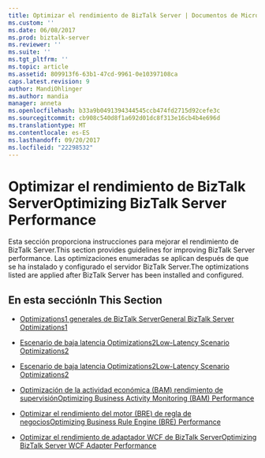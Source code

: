 ```yaml
---
title: Optimizar el rendimiento de BizTalk Server | Documentos de Microsoft
ms.custom: ''
ms.date: 06/08/2017
ms.prod: biztalk-server
ms.reviewer: ''
ms.suite: ''
ms.tgt_pltfrm: ''
ms.topic: article
ms.assetid: 809913f6-63b1-47cd-9961-0e10397108ca
caps.latest.revision: 9
author: MandiOhlinger
ms.author: mandia
manager: anneta
ms.openlocfilehash: b33a9b0491394344545ccb474fd2715d92cefe3c
ms.sourcegitcommit: cb908c540d8f1a692d01dc8f313e16cb4b4e696d
ms.translationtype: MT
ms.contentlocale: es-ES
ms.lasthandoff: 09/20/2017
ms.locfileid: "22298532"
---
```

# <a name="optimizing-biztalk-server-performance"></a><span data-ttu-id="fef17-102">Optimizar el rendimiento de BizTalk Server</span><span class="sxs-lookup"><span data-stu-id="fef17-102">Optimizing BizTalk Server Performance</span></span>
<span data-ttu-id="fef17-103">Esta sección proporciona instrucciones para mejorar el rendimiento de BizTalk Server.</span><span class="sxs-lookup"><span data-stu-id="fef17-103">This section provides guidelines for improving BizTalk Server performance.</span></span> <span data-ttu-id="fef17-104">Las optimizaciones enumeradas se aplican después de que se ha instalado y configurado el servidor BizTalk Server.</span><span class="sxs-lookup"><span data-stu-id="fef17-104">The optimizations listed are applied after BizTalk Server has been installed and configured.</span></span>  
  
## <a name="in-this-section"></a><span data-ttu-id="fef17-105">En esta sección</span><span class="sxs-lookup"><span data-stu-id="fef17-105">In This Section</span></span>  
  
-   [<span data-ttu-id="fef17-106">Optimizations1 generales de BizTalk Server</span><span class="sxs-lookup"><span data-stu-id="fef17-106">General BizTalk Server Optimizations1</span></span>](../technical-guides/general-biztalk-server-optimizations1.md)  
  
-   [<span data-ttu-id="fef17-107">Escenario de baja latencia Optimizations2</span><span class="sxs-lookup"><span data-stu-id="fef17-107">Low-Latency Scenario Optimizations2</span></span>](../technical-guides/low-latency-scenario-optimizations2.md)  
  
-   [<span data-ttu-id="fef17-108">Escenario de baja latencia Optimizations2</span><span class="sxs-lookup"><span data-stu-id="fef17-108">Low-Latency Scenario Optimizations2</span></span>](../technical-guides/low-latency-scenario-optimizations2.md)  
  
-   [<span data-ttu-id="fef17-109">Optimización de la actividad económica (BAM) rendimiento de supervisión</span><span class="sxs-lookup"><span data-stu-id="fef17-109">Optimizing Business Activity Monitoring (BAM) Performance</span></span>](../technical-guides/optimizing-business-activity-monitoring-bam-performance.md)  
  
-   [<span data-ttu-id="fef17-110">Optimizar el rendimiento del motor (BRE) de regla de negocios</span><span class="sxs-lookup"><span data-stu-id="fef17-110">Optimizing Business Rule Engine (BRE) Performance</span></span>](../technical-guides/optimizing-business-rule-engine-bre-performance.md)  
  
-   [<span data-ttu-id="fef17-111">Optimizar el rendimiento de adaptador WCF de BizTalk Server</span><span class="sxs-lookup"><span data-stu-id="fef17-111">Optimizing BizTalk Server WCF Adapter Performance</span></span>](../technical-guides/optimizing-biztalk-server-wcf-adapter-performance.md)